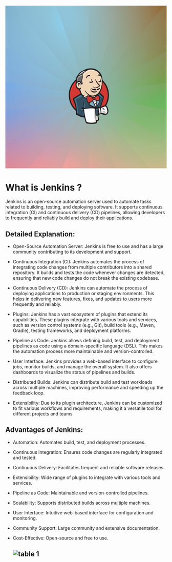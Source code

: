 
<kbd>![image](https://github.com/reeadh1/Jenkins-tomcat-documentation/blob/6142636a16b78c8a39034d2e76c66479475d06c0/Assets/Picture1.jpg)</kbd>
# What is Jenkins ?
 
Jenkins is an open-source automation server used to automate tasks related to building, testing, and deploying software. It supports continuous integration (CI) and continuous delivery (CD) pipelines, allowing developers to frequently and reliably build and deploy their applications.

## Detailed Explanation:
 
* Open-Source Automation Server: Jenkins is free to use and has a large community contributing to its development and support.

* Continuous Integration (CI): Jenkins automates the process of integrating code changes from multiple contributors into a shared repository. It builds and tests the code whenever changes are detected, ensuring that new code changes do not break the existing codebase.

* Continuous Delivery (CD): Jenkins can automate the process of deploying applications to production or staging environments. This helps in delivering new features, fixes, and updates to users more frequently and reliably.

* Plugins: Jenkins has a vast ecosystem of plugins that extend its capabilities. These plugins integrate with various tools and services, such as version control systems (e.g., Git), build tools (e.g., Maven, Gradle), testing frameworks, and deployment platforms.

* Pipeline as Code: Jenkins allows defining build, test, and deployment pipelines as code using a domain-specific language (DSL). This makes the automation process more maintainable and version-controlled.

* User Interface: Jenkins provides a web-based interface to configure jobs, monitor builds, and manage the overall system. It also offers dashboards to visualize the status of pipelines and builds.

* Distributed Builds: Jenkins can distribute build and test workloads across multiple machines, improving performance and speeding up the feedback loop.

* Extensibility: Due to its plugin architecture, Jenkins can be customized to fit various workflows and requirements, making it a versatile tool for different projects and teams

## Advantages of Jenkins:

* Automation: Automates build, test, and deployment processes.
* Continuous Integration: Ensures code changes are regularly integrated and tested.
* Continuous Delivery: Facilitates frequent and reliable software releases.
* Extensibility: Wide range of plugins to integrate with various tools and services.
* Pipeline as Code: Maintainable and version-controlled pipelines.
* Scalability: Supports distributed builds across multiple machines.
* User Interface: Intuitive web-based interface for configuration and monitoring.
* Community Support: Large community and extensive documentation.
* Cost-Effective: Open-source and free to use.

  ## ![table 1](https://github.com/reeadh1/Jenkins-tomcat-documentation/assets/170103658/03f379c6-734b-42d6-8ec9-c9ca0d9d1cc9)

  ##
 
